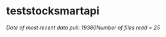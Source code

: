 
<!-- README.md is generated from README.Rmd. Please edit that file -->

# teststocksmartapi

*Date of most recent data pull: 19380Number of files read = 25*
